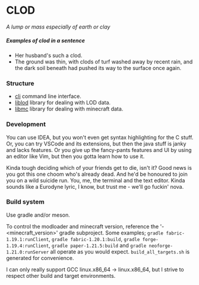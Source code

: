 # CLOD
_A lump or mass especially of earth or clay_

##### Examples of clod in a sentence
 - Her husband's such a clod.
 - The ground was thin, with clods of turf washed away by recent rain, and the dark soil beneath had pushed its way to the surface once again.

### Structure
 - [cli](./cli) command line interface.
 - [liblod](./liblod) library for dealing with LOD data.
 - [libmc](./libmc) library for dealing with minecraft data.

### Development
You can use IDEA, but you won't even get syntax highlighting for the C stuff.
Or, you can try VSCode and its extensions, but then the java stuff is janky and lacks features.
Or you give up the fancy-pants features and UI by using an editor like Vim, but then you gotta learn how to use it.

Kinda tough deciding which of your friends get to die, isn't it? Good news is you got this one choom who's already dead. And he'd be honoured to join you on a wild suicide run.
You, me, the terminal and the text editor. Kinda sounds like a Eurodyne lyric, I know, but trust me - we'll go fuckin' nova.

### Build system
Use gradle and/or meson.

To control the modloader and minecraft version, reference the '<modloader>-<minecraft_version>' gradle subproject.
Some examples; `gradle fabric-1.19.1:runClient`, `gradle fabric-1.20.1:build`, `gradle forge-1.19.4:runClient`, `gradle paper-1.21.5:build` and `gradle neoforge-1.21.0:runServer` all operate as you would expect.
`build_all_targets.sh` is generated for convenience.

I can only really support GCC linux.x86_64 -> linux.x86_64, but I strive to respect other build and target environments.
